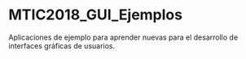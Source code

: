 # MTIC2018_GUI_Ejemplos
Aplicaciones de ejemplo para aprender nuevas para el desarrollo de interfaces gráficas de usuarios.
